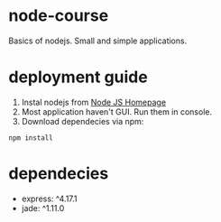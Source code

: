 # node-course
Basics of nodejs. Small and simple applications.

# deployment guide
1) Instal nodejs from [Node JS Homepage](https://nodejs.org/en/download/)
2) Most application haven't GUI. Run them in console.
3) Download dependecies via npm:

```
npm install

```

# dependecies
* express: ^4.17.1
* jade: ^1.11.0